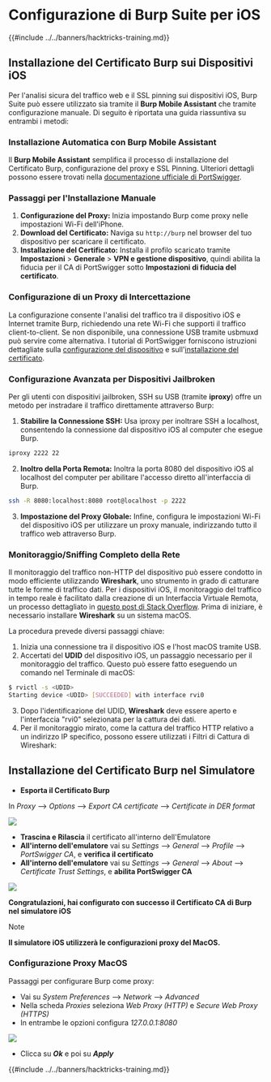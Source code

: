 # Configurazione di Burp Suite per iOS

{{#include ../../banners/hacktricks-training.md}}

## Installazione del Certificato Burp sui Dispositivi iOS

Per l'analisi sicura del traffico web e il SSL pinning sui dispositivi iOS, Burp Suite può essere utilizzato sia tramite il **Burp Mobile Assistant** che tramite configurazione manuale. Di seguito è riportata una guida riassuntiva su entrambi i metodi:

### Installazione Automatica con Burp Mobile Assistant

Il **Burp Mobile Assistant** semplifica il processo di installazione del Certificato Burp, configurazione del proxy e SSL Pinning. Ulteriori dettagli possono essere trovati nella [documentazione ufficiale di PortSwigger](https://portswigger.net/burp/documentation/desktop/tools/mobile-assistant/installing).

### Passaggi per l'Installazione Manuale

1. **Configurazione del Proxy:** Inizia impostando Burp come proxy nelle impostazioni Wi-Fi dell'iPhone.
2. **Download del Certificato:** Naviga su `http://burp` nel browser del tuo dispositivo per scaricare il certificato.
3. **Installazione del Certificato:** Installa il profilo scaricato tramite **Impostazioni** > **Generale** > **VPN e gestione dispositivo**, quindi abilita la fiducia per il CA di PortSwigger sotto **Impostazioni di fiducia del certificato**.

### Configurazione di un Proxy di Intercettazione

La configurazione consente l'analisi del traffico tra il dispositivo iOS e Internet tramite Burp, richiedendo una rete Wi-Fi che supporti il traffico client-to-client. Se non disponibile, una connessione USB tramite usbmuxd può servire come alternativa. I tutorial di PortSwigger forniscono istruzioni dettagliate sulla [configurazione del dispositivo](https://support.portswigger.net/customer/portal/articles/1841108-configuring-an-ios-device-to-work-with-burp) e sull'[installazione del certificato](https://support.portswigger.net/customer/portal/articles/1841109-installing-burp-s-ca-certificate-in-an-ios-device).

### Configurazione Avanzata per Dispositivi Jailbroken

Per gli utenti con dispositivi jailbroken, SSH su USB (tramite **iproxy**) offre un metodo per instradare il traffico direttamente attraverso Burp:

1.  **Stabilire la Connessione SSH:** Usa iproxy per inoltrare SSH a localhost, consentendo la connessione dal dispositivo iOS al computer che esegue Burp.

```bash
iproxy 2222 22
```

2.  **Inoltro della Porta Remota:** Inoltra la porta 8080 del dispositivo iOS al localhost del computer per abilitare l'accesso diretto all'interfaccia di Burp.

```bash
ssh -R 8080:localhost:8080 root@localhost -p 2222
```

3.  **Impostazione del Proxy Globale:** Infine, configura le impostazioni Wi-Fi del dispositivo iOS per utilizzare un proxy manuale, indirizzando tutto il traffico web attraverso Burp.

### Monitoraggio/Sniffing Completo della Rete

Il monitoraggio del traffico non-HTTP del dispositivo può essere condotto in modo efficiente utilizzando **Wireshark**, uno strumento in grado di catturare tutte le forme di traffico dati. Per i dispositivi iOS, il monitoraggio del traffico in tempo reale è facilitato dalla creazione di un Interfaccia Virtuale Remota, un processo dettagliato in [questo post di Stack Overflow](https://stackoverflow.com/questions/9555403/capturing-mobile-phone-traffic-on-wireshark/33175819#33175819). Prima di iniziare, è necessario installare **Wireshark** su un sistema macOS.

La procedura prevede diversi passaggi chiave:

1. Inizia una connessione tra il dispositivo iOS e l'host macOS tramite USB.
2. Accertati del **UDID** del dispositivo iOS, un passaggio necessario per il monitoraggio del traffico. Questo può essere fatto eseguendo un comando nel Terminale di macOS:
```bash
$ rvictl -s <UDID>
Starting device <UDID> [SUCCEEDED] with interface rvi0
```
3. Dopo l'identificazione del UDID, **Wireshark** deve essere aperto e l'interfaccia "rvi0" selezionata per la cattura dei dati.  
4. Per il monitoraggio mirato, come la cattura del traffico HTTP relativo a un indirizzo IP specifico, possono essere utilizzati i Filtri di Cattura di Wireshark:

## Installazione del Certificato Burp nel Simulatore

- **Esporta il Certificato Burp**

In _Proxy_ --> _Options_ --> _Export CA certificate_ --> _Certificate in DER format_

![](<../../images/image (534).png>)

- **Trascina e Rilascia** il certificato all'interno dell'Emulatore  
- **All'interno dell'emulatore** vai su _Settings_ --> _General_ --> _Profile_ --> _PortSwigger CA_, e **verifica il certificato**  
- **All'interno dell'emulatore** vai su _Settings_ --> _General_ --> _About_ --> _Certificate Trust Settings_, e **abilita PortSwigger CA**

![](<../../images/image (1048).png>)

**Congratulazioni, hai configurato con successo il Certificato CA di Burp nel simulatore iOS**

> [!NOTE]  
> **Il simulatore iOS utilizzerà le configurazioni proxy del MacOS.**

### Configurazione Proxy MacOS

Passaggi per configurare Burp come proxy:

- Vai su _System Preferences_ --> _Network_ --> _Advanced_  
- Nella scheda _Proxies_ seleziona _Web Proxy (HTTP)_ e _Secure Web Proxy (HTTPS)_  
- In entrambe le opzioni configura _127.0.0.1:8080_

![](<../../images/image (431).png>)

- Clicca su _**Ok**_ e poi su _**Apply**_  


{{#include ../../banners/hacktricks-training.md}}
